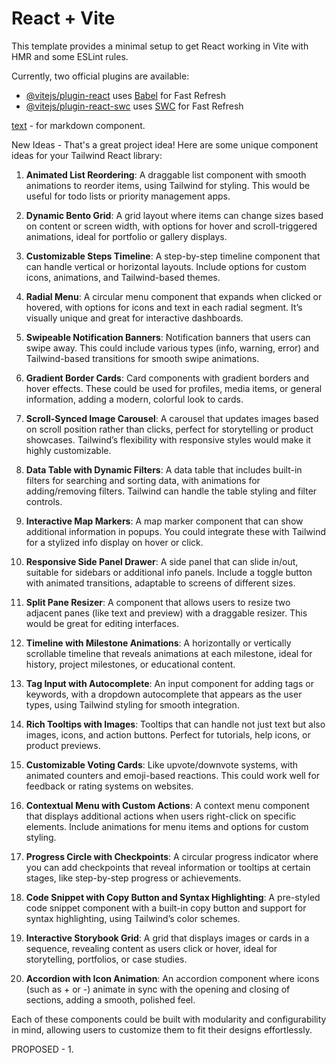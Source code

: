 # React + Vite

This template provides a minimal setup to get React working in Vite with HMR and some ESLint rules.

Currently, two official plugins are available:

- [@vitejs/plugin-react](https://github.com/vitejs/vite-plugin-react/blob/main/packages/plugin-react/README.md) uses [Babel](https://babeljs.io/) for Fast Refresh
- [@vitejs/plugin-react-swc](https://github.com/vitejs/vite-plugin-react-swc) uses [SWC](https://swc.rs/) for Fast Refresh


[text](https://codyhouse.co/ds/components/app/markdown-editor) - for markdown component.

New Ideas - 
That's a great project idea! Here are some unique component ideas for your Tailwind React library:

1. **Animated List Reordering**: A draggable list component with smooth animations to reorder items, using Tailwind for styling. This would be useful for todo lists or priority management apps.

2. **Dynamic Bento Grid**: A grid layout where items can change sizes based on content or screen width, with options for hover and scroll-triggered animations, ideal for portfolio or gallery displays.

3. **Customizable Steps Timeline**: A step-by-step timeline component that can handle vertical or horizontal layouts. Include options for custom icons, animations, and Tailwind-based themes.

4. **Radial Menu**: A circular menu component that expands when clicked or hovered, with options for icons and text in each radial segment. It’s visually unique and great for interactive dashboards.

5. **Swipeable Notification Banners**: Notification banners that users can swipe away. This could include various types (info, warning, error) and Tailwind-based transitions for smooth swipe animations.

6. **Gradient Border Cards**: Card components with gradient borders and hover effects. These could be used for profiles, media items, or general information, adding a modern, colorful look to cards.

7. **Scroll-Synced Image Carousel**: A carousel that updates images based on scroll position rather than clicks, perfect for storytelling or product showcases. Tailwind’s flexibility with responsive styles would make it highly customizable.

8. **Data Table with Dynamic Filters**: A data table that includes built-in filters for searching and sorting data, with animations for adding/removing filters. Tailwind can handle the table styling and filter controls.

9. **Interactive Map Markers**: A map marker component that can show additional information in popups. You could integrate these with Tailwind for a stylized info display on hover or click.

10. **Responsive Side Panel Drawer**: A side panel that can slide in/out, suitable for sidebars or additional info panels. Include a toggle button with animated transitions, adaptable to screens of different sizes.

11. **Split Pane Resizer**: A component that allows users to resize two adjacent panes (like text and preview) with a draggable resizer. This would be great for editing interfaces.

12. **Timeline with Milestone Animations**: A horizontally or vertically scrollable timeline that reveals animations at each milestone, ideal for history, project milestones, or educational content.

13. **Tag Input with Autocomplete**: An input component for adding tags or keywords, with a dropdown autocomplete that appears as the user types, using Tailwind styling for smooth integration.

14. **Rich Tooltips with Images**: Tooltips that can handle not just text but also images, icons, and action buttons. Perfect for tutorials, help icons, or product previews.

15. **Customizable Voting Cards**: Like upvote/downvote systems, with animated counters and emoji-based reactions. This could work well for feedback or rating systems on websites.

16. **Contextual Menu with Custom Actions**: A context menu component that displays additional actions when users right-click on specific elements. Include animations for menu items and options for custom styling.

17. **Progress Circle with Checkpoints**: A circular progress indicator where you can add checkpoints that reveal information or tooltips at certain stages, like step-by-step progress or achievements.

18. **Code Snippet with Copy Button and Syntax Highlighting**: A pre-styled code snippet component with a built-in copy button and support for syntax highlighting, using Tailwind’s color schemes.

19. **Interactive Storybook Grid**: A grid that displays images or cards in a sequence, revealing content as users click or hover, ideal for storytelling, portfolios, or case studies.

20. **Accordion with Icon Animation**: An accordion component where icons (such as + or -) animate in sync with the opening and closing of sections, adding a smooth, polished feel.

Each of these components could be built with modularity and configurability in mind, allowing users to customize them to fit their designs effortlessly.

PROPOSED - 
1. 